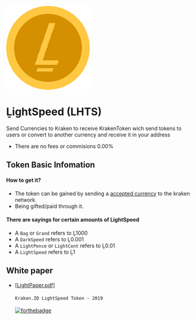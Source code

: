 ![GitHub Logo](/tokenicon.png)
# ḺightSpeed (LHTS)
Send Currencies to Kraken to receive KrakenToken wich send tokens to users or convert to another currency and receive it in your address
- There are no fees or commisions 0.00% 
## Token Basic Infomation
#### How to get it?
- The token can be gained by sending a <a href="#blank">accepted currency</a> to the kraken network.
- Being gifted/paid through it.
#### There are sayings for certain amounts of LightSpeed
- A `Bag` or `Grand` refers to Ḻ1000
- A `DarkSpeed` refers to Ḻ0.001
- A `LightPence` or `LightCent` refers to Ḻ0.01
- A `LightSpeed` refers to Ḻ1
## White paper
- <a href="/lightpaper.pdf">[LightPaper.pdf]</a>
<br></br>
`Kraken.ID LightSpeed Token - 2019` <br></br>
[![forthebadge](https://forthebadge.com/images/badges/designed-in-ms-paint.svg)](https://forthebadge.com)
</br>
